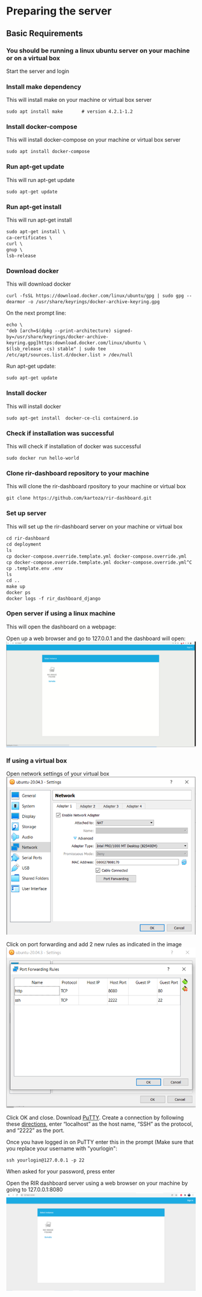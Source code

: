 # Preparing the server

## Basic Requirements

### You should be running a linux ubuntu server on your machine or on a virtual box

Start the server and login

### Install make dependency

This will install make on your machine or virtual box server

```
sudo apt install make       # version 4.2.1-1.2       
```

### Install docker-compose

This will install docker-compose on your machine or virtual box server

```
sudo apt install docker-compose       
```

### Run apt-get update

This will run apt-get update
```
sudo apt-get update       
```
### Run apt-get install

This will run apt-get install
```
sudo apt-get install \
ca-certificates \
curl \
gnup \
lsb-release
```

### Download docker

This will download docker 

```
curl -fsSL https://download.docker.com/linux/ubuntu/gpg | sudo gpg --dearmor -o /usr/share/keyrings/docker-archive-keyring.gpg     
```

On the next prompt line:

```
echo \
"deb [arch=$(dpkg --print-architecture) signed-by=/usr/share/keyrings/docker-archive-keyring.gpg]https:download.docker.com/linux/ubuntu \
$(lsb_release -cs) stable" | sudo tee /etc/apt/sources.list.d/docker.list > /dev/null
```

Run apt-get update:

```
sudo apt-get update
```

### Install docker

This will install docker
```
sudo apt-get install  docker-ce-cli containerd.io
```

### Check if installation was successful

This will check if installation of docker was successful
```
sudo docker run hello-world
```

### Clone rir-dashboard repository to your machine

This will clone the rir-dashboard rpository to your machine or virtual box
```
git clone https://github.com/kartoza/rir-dashboard.git
```

### Set up server

This will set up the rir-dashboard server on your machine or virtual box
```
cd rir-dashboard
cd deployment
ls
cp docker-compose.override.template.yml docker-compose.override.yml
cp docker-compose.override.template.yml docker-compose.override.yml^C
cp .template.env .env
ls
cd ..
make up
docker ps
docker logs -f rir_dashboard_django
```

### Open server if using a linux machine

This will open the dashboard on a webpage:

Open up a web browser and go to 127.0.0.1 and the dashboard will open:
![RIR Dashboard on 127.0.0.1](../../img/rir-dashboard-linux-machine.PNG)

### If using a virtual box

Open network settings of your virtual box
![Network settings vbox](../../img/Virtualbox-network-settings1.PNG)

Click on port forwarding and add 2 new rules as indicated in the image
![Network settings 2 vbox](../../img/Virtualbox-network-settings2.PNG)

Click OK and close. Download [PuTTY](http://www.chiark.greenend.org.uk/~sgtatham/putty/latest.html).
Create a connection by following these [directions](https://the.earth.li/~sgtatham/putty/0.67/htmldoc/Chapter2.html#gs-insecure), enter “localhost” as the host name, “SSH” as the protocol, and “2222” as the port.

Once you have logged in on PuTTY enter this in the prompt (Make sure that you replace your username with "yourlogin": 
```
ssh yourlogin@127.0.0.1 -p 22
```
When asked for your password, press enter

Open the RIR dashboard server using a web browser on your machine by going to 127.0.0.1:8080
![RIR Dashboard on 127.0.0.1:8080](../../img/rir-dashboard-vbox.PNG)



